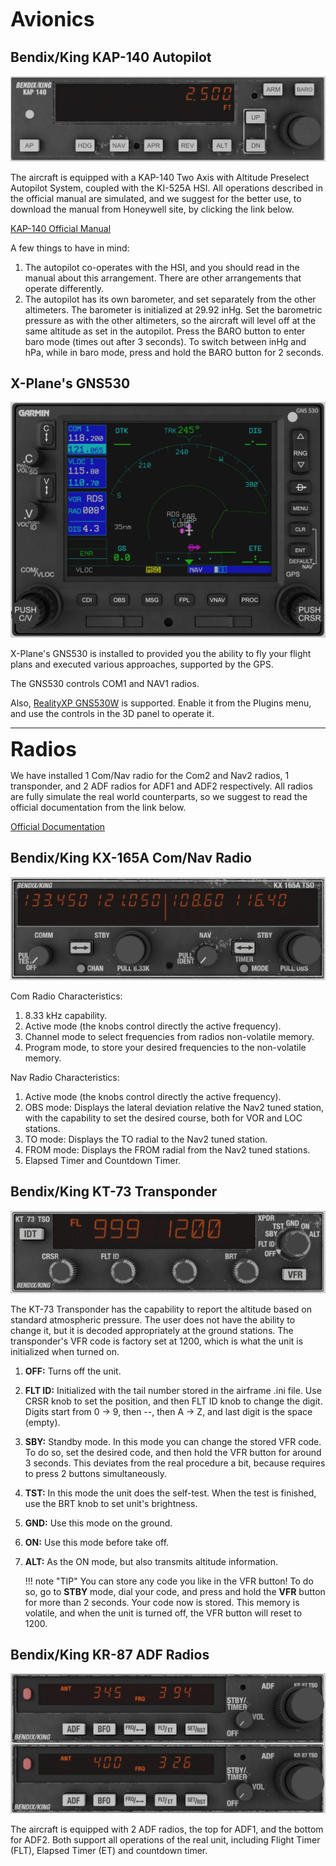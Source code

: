 <font size="6"> **Avionics** </font>

## Bendix/King KAP-140 Autopilot
![KAP-140](kap140.jpg)

The aircraft is equipped with a KAP-140 Two Axis with Altitude Preselect Autopilot System, coupled with the KI-525A HSI.
All operations described in the official manual are simulated, and we suggest for the better use, to download the manual from Honeywell site, by clicking the link below.

[KAP-140 Official Manual](https://www.bendixking.com/content/dam/bendixking/en/documents/document-lists/downloads-and-manuals/006-18034-0000-KAP-140-Pilots-Guide.pdf)

A few things to have in mind:

1. The autopilot co-operates with the HSI, and you should read in the manual about this arrangement. There are other arrangements that operate differently.
2. The autopilot has its own barometer, and set separately from the other altimeters. The barometer is initialized at 29.92 inHg.
Set the barometric pressure as with the other altimeters, so the aircraft will level off at the same altitude as set in the autopilot.
Press the BARO button to enter baro mode (times out after 3 seconds). To switch between inHg and hPa, while in baro mode, press and hold the BARO button for 2 seconds.

## X-Plane's GNS530
![GNS530W](GNS530.jpg)

X-Plane's GNS530 is installed to provided you the ability to fly your flight plans and executed various approaches, supported by the GPS.

The GNS530 controls COM1 and NAV1 radios.

Also, [RealityXP GNS530W](https://reality-xp.com/index2.html) is supported. Enable it from the Plugins menu, and use the controls in the 3D panel to operate it.

----
<font size="6"> **Radios** </font>

We have installed 1 Com/Nav radio for the Com2 and Nav2 radios, 1 transponder, and 2 ADF radios for ADF1 and ADF2 respectively.
All radios are fully simulate the real world counterparts, so we suggest to read the official documentation from the link below.

[Official Documentation](https://www.bendixking.com/content/dam/bendixking/en/documents/downloads/006-18110-0000_5-Pilot-s-Guide.pdf)

## Bendix/King KX-165A Com/Nav Radio
![KX-165A](kx165a.jpg)

Com Radio Characteristics: 

1. 8.33 kHz capability.
2. Active mode (the knobs control directly the active frequency).
3. Channel mode to select frequencies from radios non-volatile memory.
4. Program mode, to store your desired frequencies to the non-volatile memory.

Nav Radio Characteristics:

1. Active mode (the knobs control directly the active frequency).
2. OBS mode: Displays the lateral deviation relative the Nav2 tuned station, with the capability to set the desired course, both for VOR and LOC stations.
3. TO mode: Displays the TO radial to the Nav2 tuned station.
4. FROM mode: Displays the FROM radial from the Nav2 tuned stations.
5. Elapsed Timer and Countdown Timer.

## Bendix/King KT-73 Transponder
![KT-73](kt73.jpg)

The KT-73 Transponder has the capability to report the altitude based on standard atmospheric pressure. 
The user does not have the ability to change it, but it is decoded appropriately at the ground stations.
The transponder's VFR code is factory set at 1200, which is what the unit is initialized when turned on.

1. **OFF:** Turns off the unit.
2. **FLT ID:** Initialized with the tail number stored in the airframe .ini file. Use CRSR knob to set the position, and then FLT ID knob to change the digit.
Digits start from 0 -> 9, then --, then A -> Z, and last digit is the space (empty).
3. **SBY:** Standby mode. In this mode you can change the stored VFR code. To do so, set the desired code, and then hold the VFR button for around 3 seconds.
This deviates from the real procedure a bit, because requires to press 2 buttons simultaneously.
4. **TST:** In this mode the unit does the self-test. When the test is finished, use the BRT knob to set unit's brightness.
5. **GND:** Use this mode on the ground.
6. **ON:** Use this mode before take off.
7. **ALT:** As the ON mode, but also transmits altitude information.


    !!! note "TIP"
        You can store any code you like in the VFR button! To do so, go to **STBY** mode, dial your code, and press and hold the **VFR** button for more than 2 seconds. Your code now is stored. This memory is volatile, and when the unit is turned off, the VFR button will reset to 1200.  

## Bendix/King KR-87 ADF Radios
![KR-87](kr87.jpg)

The aircraft is equipped with 2 ADF radios, the top for ADF1, and the bottom for ADF2. 
Both support all operations of the real unit, including Flight Timer (FLT), Elapsed Timer (ET) and countdown timer.
